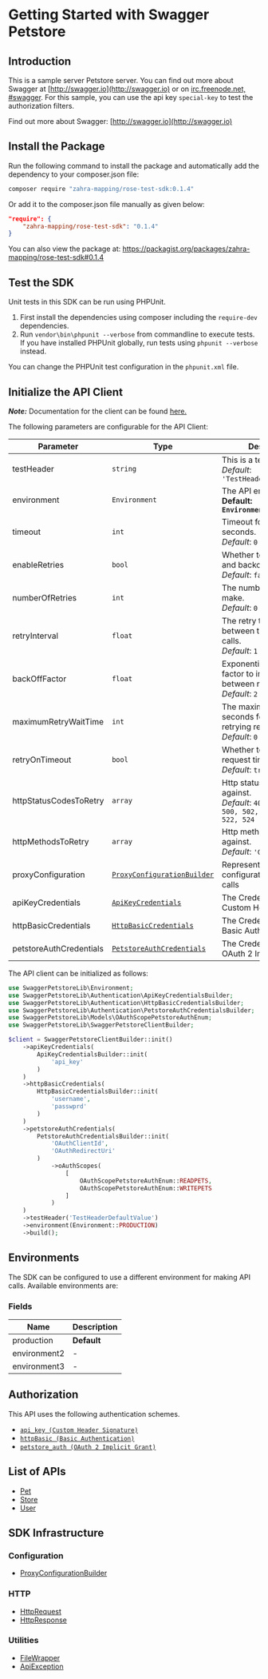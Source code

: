 
# Getting Started with Swagger Petstore

## Introduction

This is a sample server Petstore server.  You can find out more about Swagger at [http://swagger.io](http://swagger.io) or on [irc.freenode.net, #swagger](http://swagger.io/irc/).  For this sample, you can use the api key `special-key` to test the authorization filters.

Find out more about Swagger: [http://swagger.io](http://swagger.io)

## Install the Package

Run the following command to install the package and automatically add the dependency to your composer.json file:

```bash
composer require "zahra-mapping/rose-test-sdk:0.1.4"
```

Or add it to the composer.json file manually as given below:

```json
"require": {
    "zahra-mapping/rose-test-sdk": "0.1.4"
}
```

You can also view the package at:
https://packagist.org/packages/zahra-mapping/rose-test-sdk#0.1.4

## Test the SDK

Unit tests in this SDK can be run using PHPUnit.

1. First install the dependencies using composer including the `require-dev` dependencies.
2. Run `vendor\bin\phpunit --verbose` from commandline to execute tests. If you have installed PHPUnit globally, run tests using `phpunit --verbose` instead.

You can change the PHPUnit test configuration in the `phpunit.xml` file.

## Initialize the API Client

**_Note:_** Documentation for the client can be found [here.](https://www.github.com/ZahraN444/rose-test-php-sdk/tree/0.1.4/doc/client.md)

The following parameters are configurable for the API Client:

| Parameter | Type | Description |
|  --- | --- | --- |
| testHeader | `string` | This is a test header<br>*Default*: `'TestHeaderDefaultValue'` |
| environment | `Environment` | The API environment. <br> **Default: `Environment.PRODUCTION`** |
| timeout | `int` | Timeout for API calls in seconds.<br>*Default*: `0` |
| enableRetries | `bool` | Whether to enable retries and backoff feature.<br>*Default*: `false` |
| numberOfRetries | `int` | The number of retries to make.<br>*Default*: `0` |
| retryInterval | `float` | The retry time interval between the endpoint calls.<br>*Default*: `1` |
| backOffFactor | `float` | Exponential backoff factor to increase interval between retries.<br>*Default*: `2` |
| maximumRetryWaitTime | `int` | The maximum wait time in seconds for overall retrying requests.<br>*Default*: `0` |
| retryOnTimeout | `bool` | Whether to retry on request timeout.<br>*Default*: `true` |
| httpStatusCodesToRetry | `array` | Http status codes to retry against.<br>*Default*: `408, 413, 429, 500, 502, 503, 504, 521, 522, 524` |
| httpMethodsToRetry | `array` | Http methods to retry against.<br>*Default*: `'GET', 'PUT'` |
| proxyConfiguration | [`ProxyConfigurationBuilder`](https://www.github.com/ZahraN444/rose-test-php-sdk/tree/0.1.4/doc/proxy-configuration-builder.md) | Represents the proxy configurations for API calls |
| apiKeyCredentials | [`ApiKeyCredentials`](https://www.github.com/ZahraN444/rose-test-php-sdk/tree/0.1.4/doc/auth/custom-header-signature.md) | The Credentials Setter for Custom Header Signature |
| httpBasicCredentials | [`HttpBasicCredentials`](https://www.github.com/ZahraN444/rose-test-php-sdk/tree/0.1.4/doc/auth/basic-authentication.md) | The Credentials Setter for Basic Authentication |
| petstoreAuthCredentials | [`PetstoreAuthCredentials`](https://www.github.com/ZahraN444/rose-test-php-sdk/tree/0.1.4/doc/auth/oauth-2-implicit-grant.md) | The Credentials Setter for OAuth 2 Implicit Grant |

The API client can be initialized as follows:

```php
use SwaggerPetstoreLib\Environment;
use SwaggerPetstoreLib\Authentication\ApiKeyCredentialsBuilder;
use SwaggerPetstoreLib\Authentication\HttpBasicCredentialsBuilder;
use SwaggerPetstoreLib\Authentication\PetstoreAuthCredentialsBuilder;
use SwaggerPetstoreLib\Models\OAuthScopePetstoreAuthEnum;
use SwaggerPetstoreLib\SwaggerPetstoreClientBuilder;

$client = SwaggerPetstoreClientBuilder::init()
    ->apiKeyCredentials(
        ApiKeyCredentialsBuilder::init(
            'api_key'
        )
    )
    ->httpBasicCredentials(
        HttpBasicCredentialsBuilder::init(
            'username',
            'passwprd'
        )
    )
    ->petstoreAuthCredentials(
        PetstoreAuthCredentialsBuilder::init(
            'OAuthClientId',
            'OAuthRedirectUri'
        )
            ->oAuthScopes(
                [
                    OAuthScopePetstoreAuthEnum::READPETS,
                    OAuthScopePetstoreAuthEnum::WRITEPETS
                ]
            )
    )
    ->testHeader('TestHeaderDefaultValue')
    ->environment(Environment::PRODUCTION)
    ->build();
```

## Environments

The SDK can be configured to use a different environment for making API calls. Available environments are:

### Fields

| Name | Description |
|  --- | --- |
| production | **Default** |
| environment2 | - |
| environment3 | - |

## Authorization

This API uses the following authentication schemes.

* [`api_key (Custom Header Signature)`](https://www.github.com/ZahraN444/rose-test-php-sdk/tree/0.1.4/doc/auth/custom-header-signature.md)
* [`httpBasic (Basic Authentication)`](https://www.github.com/ZahraN444/rose-test-php-sdk/tree/0.1.4/doc/auth/basic-authentication.md)
* [`petstore_auth (OAuth 2 Implicit Grant)`](https://www.github.com/ZahraN444/rose-test-php-sdk/tree/0.1.4/doc/auth/oauth-2-implicit-grant.md)

## List of APIs

* [Pet](https://www.github.com/ZahraN444/rose-test-php-sdk/tree/0.1.4/doc/controllers/pet.md)
* [Store](https://www.github.com/ZahraN444/rose-test-php-sdk/tree/0.1.4/doc/controllers/store.md)
* [User](https://www.github.com/ZahraN444/rose-test-php-sdk/tree/0.1.4/doc/controllers/user.md)

## SDK Infrastructure

### Configuration

* [ProxyConfigurationBuilder](https://www.github.com/ZahraN444/rose-test-php-sdk/tree/0.1.4/doc/proxy-configuration-builder.md)

### HTTP

* [HttpRequest](https://www.github.com/ZahraN444/rose-test-php-sdk/tree/0.1.4/doc/http-request.md)
* [HttpResponse](https://www.github.com/ZahraN444/rose-test-php-sdk/tree/0.1.4/doc/http-response.md)

### Utilities

* [FileWrapper](https://www.github.com/ZahraN444/rose-test-php-sdk/tree/0.1.4/doc/file-wrapper.md)
* [ApiException](https://www.github.com/ZahraN444/rose-test-php-sdk/tree/0.1.4/doc/api-exception.md)

